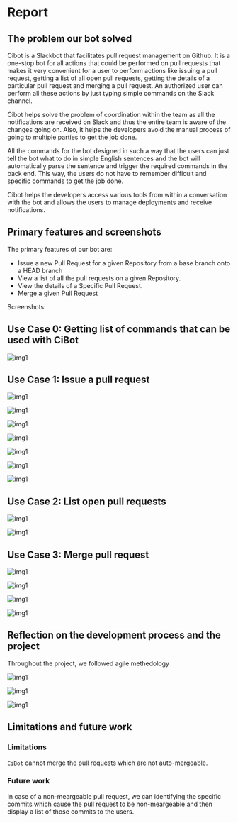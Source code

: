 # Report

## The problem our bot solved
Cibot is a Slackbot that facilitates pull request management on Github. It is a one-stop bot for all actions that could be performed on pull requests that makes it very convenient for a user to perform actions like issuing a pull request, getting a list of all open pull requests, getting the details of a particular pull request and merging a pull request. An authorized user can perform all these actions by just typing simple commands on the Slack channel.

Cibot helps solve the problem of coordination within the team as all the notifications are received on Slack and thus the entire team is aware of the changes going on. Also, it helps the developers avoid the manual process of going to multiple parties to get the job done.

All the commands for the bot designed in such a way that the users can just tell the bot what to do in simple English sentences and the bot will automatically parse the sentence and trigger the required commands in the back end. This way, the users do not have to remember difficult and specific commands to get the job done.

Cibot helps the developers access various tools from within a conversation with the bot and allows the users to manage deployments and receive notifications.

## Primary features and screenshots

The primary features of our bot are:

* Issue a new Pull Request for a given Repository from a base branch onto a HEAD branch
* View a list of all the pull requests on a given Repository.
* View the details of a Specific Pull Request.
* Merge a given Pull Request

Screenshots:

## Use Case 0: Getting list of commands that can be used with CiBot
![img1](https://github.ncsu.edu/ssrivas8/CSC510Project/blob/milestone4/images/usecase0.png)

## Use Case 1: Issue a pull request

![img1](https://github.ncsu.edu/ssrivas8/CSC510Project/blob/milestone4/images/usecase1_1.png)

![img1](https://github.ncsu.edu/ssrivas8/CSC510Project/blob/milestone4/images/usecase1_2.png)

![img1](https://github.ncsu.edu/ssrivas8/CSC510Project/blob/milestone4/images/usecase1_3.png)

![img1](https://github.ncsu.edu/ssrivas8/CSC510Project/blob/milestone4/images/usecase1_4.png)

![img1](https://github.ncsu.edu/ssrivas8/CSC510Project/blob/milestone4/images/usecase1_5.png)

![img1](https://github.ncsu.edu/ssrivas8/CSC510Project/blob/milestone4/images/usecase1_6.png)

![img1](https://github.ncsu.edu/ssrivas8/CSC510Project/blob/milestone4/images/usecase1_7.png)

## Use Case 2: List open pull requests

![img1](https://github.ncsu.edu/ssrivas8/CSC510Project/blob/milestone4/images/usecase2_1.png)

![img1](https://github.ncsu.edu/ssrivas8/CSC510Project/blob/milestone4/images/usecase2_2.png)

## Use Case 3: Merge pull request

![img1](https://github.ncsu.edu/ssrivas8/CSC510Project/blob/milestone4/images/usecase3_1.png)

![img1](https://github.ncsu.edu/ssrivas8/CSC510Project/blob/milestone4/images/usecase3_2.png)

![img1](https://github.ncsu.edu/ssrivas8/CSC510Project/blob/milestone4/images/usecase3_3.png)

![img1](https://github.ncsu.edu/ssrivas8/CSC510Project/blob/milestone4/images/usecase3_4.png)


## Reflection on the development process and the project

Throughout the project, we followed agile methedology

![img1](https://github.ncsu.edu/ssrivas8/CSC510Project/blob/milestone3/media/Architecture%20diagram.png)

![img1](https://github.ncsu.edu/ssrivas8/CSC510Project/blob/milestone3/media/ArchitectureLLD.png)

![img1](https://github.ncsu.edu/ssrivas8/CSC510Project/blob/milestone3/media/Architecture_HL.png)

## Limitations and future work

### Limitations

`CiBot` cannot merge the pull requests which are not auto-mergeable.

### Future work

In case of a non-meargeable pull request, we can identifying the specific commits which cause the pull request to be non-meargeable and then display a list of those commits to the users.
